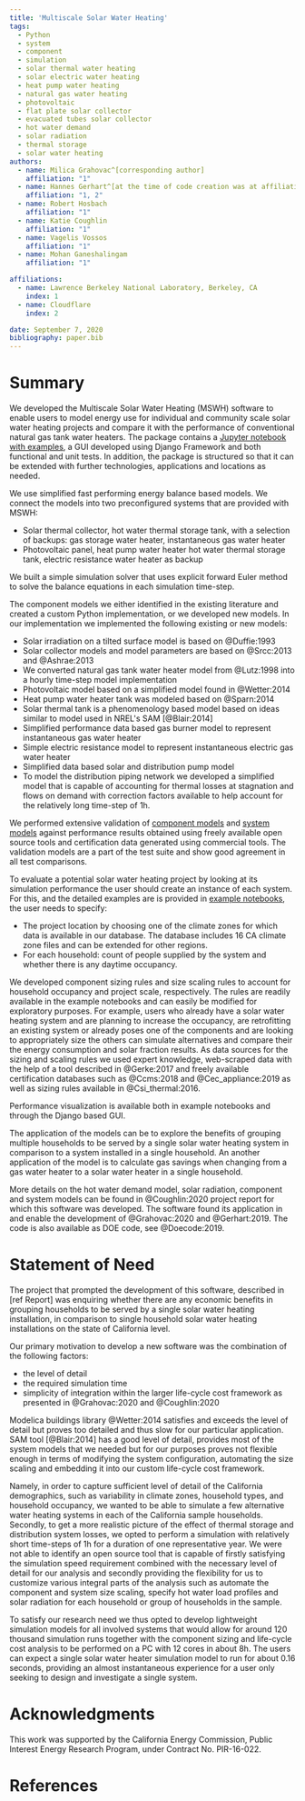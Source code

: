 ```yaml
---
title: 'Multiscale Solar Water Heating'
tags:
  - Python
  - system
  - component
  - simulation
  - solar thermal water heating
  - solar electric water heating
  - heat pump water heating
  - natural gas water heating
  - photovoltaic
  - flat plate solar collector
  - evacuated tubes solar collector
  - hot water demand
  - solar radiation
  - thermal storage
  - solar water heating
authors:
  - name: Milica Grahovac^[corresponding author]
    affiliation: "1"
  - name: Hannes Gerhart^[at the time of code creation was at affiliation 1, now is at affiliation 2]
    affiliation: "1, 2"
  - name: Robert Hosbach
    affiliation: "1"
  - name: Katie Coughlin
    affiliation: "1"
  - name: Vagelis Vossos
    affiliation: "1"
  - name: Mohan Ganeshalingam
    affiliation: "1"

affiliations:
  - name: Lawrence Berkeley National Laboratory, Berkeley, CA
    index: 1
  - name: Cloudflare
    index: 2

date: September 7, 2020
bibliography: paper.bib
---
```



# Summary

We developed the Multiscale Solar Water Heating (MSWH) software to enable users to model energy use for individual and community scale solar water heating projects and compare it with the performance of conventional natural gas tank water heaters. The package contains a [Jupyter notebook with examples](https://github.com/LBNL-ETA/MSWH/blob/master/scripts/MSWH%20System%20Tool.ipynb), a GUI developed using Django Framework and both functional and unit tests. In addition, the package is structured so that it can be extended with further technologies, applications and locations as needed.

We use simplified fast performing energy balance based models. We connect the models into two preconfigured systems that are provided with MSWH:

* Solar thermal collector, hot water thermal storage tank, with a selection of backups: gas storage water heater, instantaneous gas water heater
* Photovoltaic panel, heat pump water heater hot water thermal storage tank, electric resistance water heater as backup

We built a simple simulation solver that uses explicit forward Euler method to solve the balance equations in each simulation time-step.

The component models we either identified in the existing literature and created a custom Python implementation, or we developed new models. In our implementation we implemented the following existing or new models:

* Solar irradiation on a tilted surface model is based on @Duffie:1993
* Solar collector models and model parameters are based on @Srcc:2013 and @Ashrae:2013
* We converted natural gas tank water heater model from @Lutz:1998 into a hourly time-step model implementation
* Photovoltaic model based on a simplified model found in @Wetter:2014
* Heat pump water heater tank was modeled based on @Sparn:2014
* Solar thermal tank is a phenomenology based model based on ideas similar to model used in NREL's SAM [@Blair:2014]
* Simplified performance data based gas burner model to represent instantaneous gas water heater
* Simple electric resistance model to represent instantaneous electric gas
water heater
* Simplified data based solar and distribution pump model
* To model the distribution piping network we developed a simplified model that is capable of accounting for thermal losses at stagnation and flows on demand with correction factors available to help account for the relatively long time-step of 1h.

We performed extensive validation of [component models](https://github.com/LBNL-ETA/MSWH/blob/master/mswh/system/tests/test_components.py) and [system models](https://github.com/LBNL-ETA/MSWH/blob/master/mswh/system/tests/test_models.py) against performance results obtained using freely available open source tools and certification data generated using commercial tools. The validation models are a part of the test suite and show good agreement in all test comparisons.

To evaluate a potential solar water heating project by looking at its simulation performance the user should create an instance of each system. For this, and the detailed examples are is provided in [example notebooks](https://github.com/LBNL-ETA/MSWH/tree/master/scripts), the user needs to specify:

* The project location by choosing one of the climate zones for which data is available in our database. The database includes 16 CA climate zone files and can be extended for other regions.
* For each household: count of people supplied by the system and whether there is any daytime occupancy.

We developed component sizing rules and size scaling rules to account for household occupancy and project scale, respectively. The rules are readily available in the example notebooks and can easily be modified for exploratory purposes. For example, users who already have a solar water heating system and are planning to increase the occupancy, are retrofitting an existing system or already poses one of the components and are looking to appropriately size the others can simulate alternatives and compare their the energy consumption and solar fraction results. As data sources for the sizing and scaling rules we used expert knowledge, web-scraped data with the help of a tool described in @Gerke:2017 and freely available certification databases such as @Ccms:2018 and @Cec_appliance:2019 as well as sizing rules available in @Csi_thermal:2016.

Performance visualization is available both in example notebooks and through the Django based GUI.

The application of the models can be to explore the benefits of grouping multiple households to be served by a single solar water heating system in comparison to a system installed in a single household. An another application of the model is to calculate gas savings when changing from a gas water heater to a solar water heater in a single household.

More details on the hot water demand model, solar radiation, component and system models can be found in @Coughlin:2020 project report for which this software was developed. The software found its application in and enable the development of @Grahovac:2020 and @Gerhart:2019. The code is also available as DOE code, see @Doecode:2019.

# Statement of Need

The project that prompted the development of this software, described in [ref Report] was enquiring whether there are any economic benefits in grouping households to be served by a single solar water heating installation, in comparison to single household solar water heating installations on the state of California level.

Our primary motivation to develop a new software was the combination of the following factors:

* the level of detail
* the required simulation time
* simplicity of integration within the larger life-cycle cost framework as presented in @Grahovac:2020 and @Coughlin:2020

Modelica buildings library @Wetter:2014 satisfies and exceeds the level of detail but proves too detailed and thus slow for our particular application. SAM tool [@Blair:2014] has a good level of detail, provides most of the system models that we needed but for our purposes proves not flexible enough in terms of modifying the system configuration, automating the size scaling and embedding it into our custom life-cycle cost framework.

Namely, in order to capture sufficient level of detail of the California demographics, such as variability in climate zones, household types, and household occupancy, we wanted to be able to simulate a few alternative water heating systems in each of the California sample households. Secondly, to get a more realistic picture of the effect of thermal storage and distribution system losses, we opted to perform a simulation with relatively short time-steps of 1h for a duration of one representative year. We were not able to identify an open source tool that is capable of firstly satisfying the simulation speed requirement combined with the necessary level of detail for our analysis and secondly providing the flexibility for us to customize various integral parts of the analysis such as automate the component and system size scaling, specify hot water load profiles and solar radiation for each household or group of households in the sample.

To satisfy our research need we thus opted to develop lightweight simulation models for all involved systems that would allow for around 120 thousand simulation runs together with the component sizing and life-cycle cost analysis to be performed on a PC with 12 cores in about 8h. The users can expect a single solar water heater simulation model to run for about 0.16 seconds, providing an almost instantaneous experience for a user only seeking to design and investigate a single system.

# Acknowledgments

This work was supported by the California Energy Commission, Public Interest Energy Research Program, under Contract No. PIR-16-022.

# References
